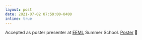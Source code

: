 ```yaml
---
layout: post
date: 2021-07-02 07:59:00-0400
inline: true
---
```


Accepted as poster presenter at [EEML](https://www.eeml.eu/home) Summer School. 
[Poster](https://www.youtube.com/watch?v=rVZKufr2JLU) 🎥
